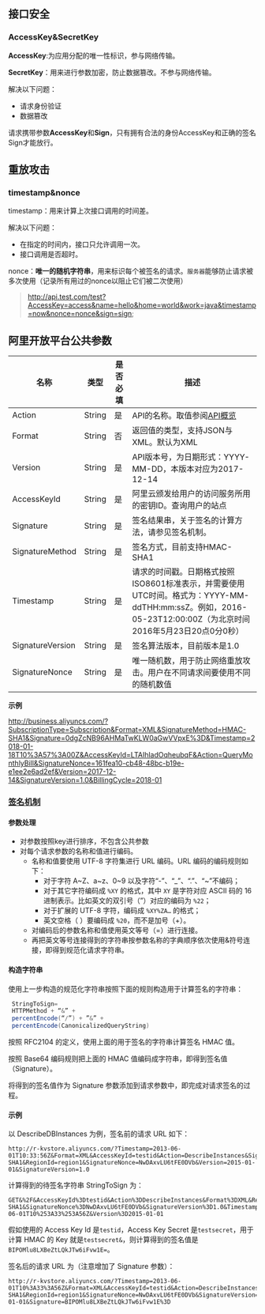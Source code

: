 ## 接口安全

### **AccessKey**&SecretKey

**AccessKey**:为应用分配的唯一性标识，参与网络传输。

**SecretKey**：用来进行参数加密，防止数据篡改。不参与网络传输。

解决以下问题：

* 请求身份验证
* 数据篡改

请求携带参数**AccessKey**和**Sign**，只有拥有合法的身份AccessKey和正确的签名Sign才能放行。

## 重放攻击

### timestamp&**nonce**

timestamp：用来计算上次接口调用的时间差。

解决以下问题：

* 在指定的时间内，接口只允许调用一次。
* 接口调用是否超时。

nonce：**唯一的随机字符串**，用来标识每个被签名的请求。`服务器`能够防止请求被多次使用（记录所有用过的nonce以阻止它们被二次使用）

> http://api.test.com/test?AccessKey=access&name=hello&home=world&work=java&timestamp=now&nonce=nonce&sign=sign;

## 阿里开放平台公共参数

| 名称             | 类型   | 是否必填 | 描述                                                         |
| ---------------- | ------ | -------- | ------------------------------------------------------------ |
| Action           | String | 是       | API的名称。取值参阅[API概览](https://help.aliyun.com/document_detail/87975.html?spm=a2c4g.11174283.6.545.2b515467badWrT) |
| Format           | String | 否       | 返回值的类型，支持JSON与XML。默认为XML                       |
| Version          | String | 是       | API版本号，为日期形式：YYYY-MM-DD，本版本对应为2017-12-14    |
| AccessKeyId      | String | 是       | 阿里云颁发给用户的访问服务所用的密钥ID。查询用户的站点       |
| Signature        | String | 是       | 签名结果串，关于签名的计算方法，请参见签名机制。             |
| SignatureMethod  | String | 是       | 签名方式，目前支持HMAC-SHA1                                  |
| Timestamp        | String | 是       | 请求的时间戳。日期格式按照ISO8601标准表示，并需要使用UTC时间。格式为：YYYY-MM-ddTHH:mm:ssZ。例如，2016-05-23T12:00:00Z（为北京时间2016年5月23日20点0分0秒） |
| SignatureVersion | String | 是       | 签名算法版本，目前版本是1.0                                  |
| SignatureNonce   | String | 是       | 唯一随机数，用于防止网络重放攻击。用户在不同请求间要使用不同的随机数值 |

**示例**

<http://business.aliyuncs.com/?SubscriptionType=Subscription&Format=XML&SignatureMethod=HMAC-SHA1&Signature=0dgZcNB96AHMaTwKLW0aGwVVpxE%3D&Timestamp=2018-01-18T10%3A57%3A00Z&AccessKeyId=LTAIhladOqheubqF&Action=QueryMonthlyBill&SignatureNonce=161fea10-cb48-48bc-b19e-e1ee2e6ad2ef&Version=2017-12-14&SignatureVersion=1.0&BillingCycle=2018-01>

### [签名机制](https://help.aliyun.com/document_detail/60856.html?spm=a2c4g.11186623.2.11.48a13aacnKaXHl#reference-xnf-5tx-wdb)

#### 参数处理

* 对参数按照key进行排序，不包含公共参数
* 对每个请求参数的名称和值进行编码。
  * 名称和值要使用 UTF-8 字符集进行 URL 编码。URL 编码的编码规则如下：
    - 对于字符 A~Z、a~z、0~9 以及字符“-”、“_”、“.”、“~”不编码；
    - 对于其它字符编码成 `%XY` 的格式，其中 `XY` 是字符对应 ASCII 码的 16 进制表示。比如英文的双引号（”）对应的编码为 `%22`；
    - 对于扩展的 UTF-8 字符，编码成 `%XY%ZA…` 的格式；
    - 英文空格（ ）要编码成 `%20`，而不是加号（+）。
  * 对编码后的参数名称和值使用英文等号（=）进行连接。
  * 再把英文等号连接得到的字符串按参数名称的字典顺序依次使用&符号连接，即得到规范化请求字符串。

#### 构造字符串

使用上一步构造的规范化字符串按照下面的规则构造用于计算签名的字符串：

```java
 StringToSign=
 HTTPMethod + “&” +
 percentEncode(“/”) + ”&” +
 percentEncode(CanonicalizedQueryString)
```



按照 RFC2104 的定义，使用上面的用于签名的字符串计算签名 HMAC 值。

按照 Base64 编码规则把上面的 HMAC 值编码成字符串，即得到签名值（Signature）。

将得到的签名值作为 Signature 参数添加到请求参数中，即完成对请求签名的过程。

#### 示例

以 DescribeDBInstances 为例，签名前的请求 URL 如下：



```
http://r-kvstore.aliyuncs.com/?Timestamp=2013-06-01T10:33:56Z&Format=XML&AccessKeyId=testid&Action=DescribeInstances&SignatureMethod=HMAC-SHA1&RegionId=region1&SignatureNonce=NwDAxvLU6tFE0DVb&Version=2015-01-01&SignatureVersion=1.0
```

计算得到的待签名字符串 StringToSign 为：



```
GET&%2F&AccessKeyId%3Dtestid&Action%3DDescribeInstances&Format%3DXML&RegionId%3Dregion1&SignatureMethod%3DHMAC-SHA1&SignatureNonce%3DNwDAxvLU6tFE0DVb&SignatureVersion%3D1.0&Timestamp%3D2013-06-01T10%253A33%253A56Z&Version%3D2015-01-01
```

假如使用的 Access Key Id 是`testid`，Access Key Secret 是`testsecret`，用于计算 HMAC 的 Key 就是`testsecret&`，则计算得到的签名值是 `BIPOMlu8LXBeZtLQkJTw6iFvw1E=`。

签名后的请求 URL 为（注意增加了 Signature 参数）：



```
http://r-kvstore.aliyuncs.com/?Timestamp=2013-06-01T10%3A33%3A56Z&Format=XML&AccessKeyId=testid&Action=DescribeInstances&SignatureMethod=HMAC-SHA1&RegionId=region1&SignatureNonce=NwDAxvLU6tFE0DVb&SignatureVersion=1.0&Version=2015-01-01&Signature=BIPOMlu8LXBeZtLQkJTw6iFvw1E%3D
```